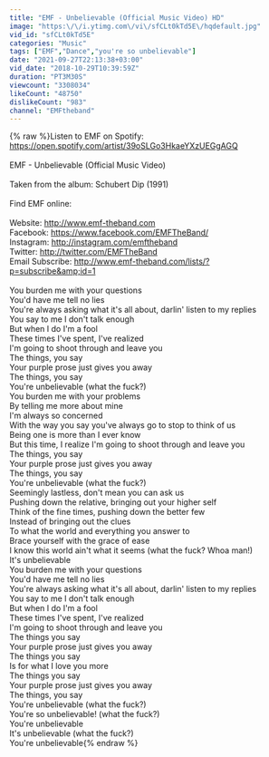 ```yaml
---
title: "EMF - Unbelievable (Official Music Video) HD"
image: "https:\/\/i.ytimg.com\/vi\/sfCLt0kTd5E\/hqdefault.jpg"
vid_id: "sfCLt0kTd5E"
categories: "Music"
tags: ["EMF","Dance","you're so unbelievable"]
date: "2021-09-27T22:13:38+03:00"
vid_date: "2018-10-29T10:39:59Z"
duration: "PT3M30S"
viewcount: "3308034"
likeCount: "48750"
dislikeCount: "983"
channel: "EMFtheband"
---
```

{% raw %}Listen to EMF on Spotify: <a rel="nofollow" target="blank" href="https://open.spotify.com/artist/39oSLGo3HkaeYXzUEGgAGQ">https://open.spotify.com/artist/39oSLGo3HkaeYXzUEGgAGQ</a><br /><br />EMF - Unbelievable (Official Music Video)<br /><br />Taken from the album: Schubert Dip (1991)<br /><br />Find EMF online:<br /><br />Website: <a rel="nofollow" target="blank" href="http://www.emf-theband.com">http://www.emf-theband.com</a><br />Facebook: <a rel="nofollow" target="blank" href="https://www.facebook.com/EMFTheBand/">https://www.facebook.com/EMFTheBand/</a><br />Instagram: <a rel="nofollow" target="blank" href="http://instagram.com/emftheband">http://instagram.com/emftheband</a><br />Twitter: <a rel="nofollow" target="blank" href="http://twitter.com/EMFTheBand">http://twitter.com/EMFTheBand</a><br />Email Subscribe: <a rel="nofollow" target="blank" href="http://www.emf-theband.com/lists/?p=subscribe&amp;id=1">http://www.emf-theband.com/lists/?p=subscribe&amp;id=1</a><br /><br />You burden me with your questions<br />You'd have me tell no lies<br />You're always asking what it's all about, darlin' listen to my replies<br />You say to me I don't talk enough<br />But when I do I'm a fool<br />These times I've spent, I've realized<br />I'm going to shoot through and leave you<br />The things, you say<br />Your purple prose just gives you away<br />The things, you say<br />You're unbelievable (what the fuck?)<br />You burden me with your problems<br />By telling me more about mine<br />I'm always so concerned<br />With the way you say you've always go to stop to think of us<br />Being one is more than I ever know<br />But this time, I realize I'm going to shoot through and leave you<br />The things, you say<br />Your purple prose just gives you away<br />The things, you say<br />You're unbelievable (what the fuck?)<br />Seemingly lastless, don't mean you can ask us<br />Pushing down the relative, bringing out your higher self<br />Think of the fine times, pushing down the better few<br />Instead of bringing out the clues<br />To what the world and everything you answer to<br />Brace yourself with the grace of ease<br />I know this world ain't what it seems (what the fuck? Whoa man!)<br />It's unbelievable<br />You burden me with your questions<br />You'd have me tell no lies<br />You're always asking what it's all about, darlin' listen to my replies<br />You say to me I don't talk enough<br />But when I do I'm a fool<br />These times I've spent, I've realized<br />I'm going to shoot through and leave you<br />The things you say<br />Your purple prose just gives you away<br />The things you say<br />Is for what I love you more<br />The things you say<br />Your purple prose just gives you away<br />The things, you say<br />You're unbelievable (what the fuck?)<br />You're so unbelievable! (what the fuck?)<br />You're unbelievable<br />It's unbelievable (what the fuck?)<br />You're unbelievable{% endraw %}
